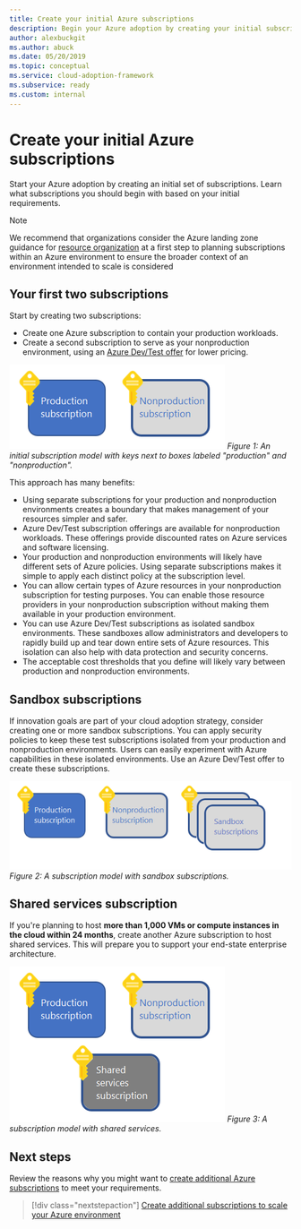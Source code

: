 ```yaml
---
title: Create your initial Azure subscriptions
description: Begin your Azure adoption by creating your initial subscriptions.
author: alexbuckgit
ms.author: abuck
ms.date: 05/20/2019
ms.topic: conceptual
ms.service: cloud-adoption-framework
ms.subservice: ready
ms.custom: internal
---
```


# Create your initial Azure subscriptions

Start your Azure adoption by creating an initial set of subscriptions. Learn what subscriptions you should begin with based on your initial requirements.

>[!Note] 
>We recommend that organizations consider the Azure landing zone guidance for [resource organization](../landing-zone/design-area/resource-org.md) at a first step to planning subscriptions within an Azure environment to ensure the broader context of an environment intended to scale is considered

## Your first two subscriptions

Start by creating two subscriptions:

- Create one Azure subscription to contain your production workloads.
- Create a second subscription to serve as your nonproduction environment, using an [Azure Dev/Test offer](https://azure.microsoft.com/pricing/dev-test/) for lower pricing.

![An initial subscription model showing keys next to boxes labeled **production** and **nonproduction**](../../_images/ready/initial-subscription-model.png)
*Figure 1: An initial subscription model with keys next to boxes labeled "production" and "nonproduction".*

This approach has many benefits:

- Using separate subscriptions for your production and nonproduction environments creates a boundary that makes management of your resources simpler and safer.
- Azure Dev/Test subscription offerings are available for nonproduction workloads. These offerings provide discounted rates on Azure services and software licensing.
- Your production and nonproduction environments will likely have different sets of Azure policies. Using separate subscriptions makes it simple to apply each distinct policy at the subscription level.
- You can allow certain types of Azure resources in your nonproduction subscription for testing purposes. You can enable those resource providers in your nonproduction subscription without making them available in your production environment.
- You can use Azure Dev/Test subscriptions as isolated sandbox environments. These sandboxes allow administrators and developers to rapidly build up and tear down entire sets of Azure resources. This isolation can also help with data protection and security concerns.
- The acceptable cost thresholds that you define will likely vary between production and nonproduction environments.

## Sandbox subscriptions

If innovation goals are part of your cloud adoption strategy, consider creating one or more sandbox subscriptions. You can apply security policies to keep these test subscriptions isolated from your production and nonproduction environments. Users can easily experiment with Azure capabilities in these isolated environments. Use an Azure Dev/Test offer to create these subscriptions.

![An initial subscription model showing keys next to boxes labeled **production**, **nonproduction**, and **sandboxes**](../../_images/ready/initial-subscription-model-with-sandboxes.png)
*Figure 2: A subscription model with sandbox subscriptions.*

## Shared services subscription

If you're planning to host **more than 1,000 VMs or compute instances in the cloud within 24 months**, create another Azure subscription to host shared services. This will prepare you to support your end-state enterprise architecture.

![An initial subscription model showing keys next to boxes labeled **production** and **shared services**](../../_images/ready/initial-subscription-model-with-shared-services.png)
*Figure 3: A subscription model with shared services.*

## Next steps

Review the reasons why you might want to [create additional Azure subscriptions](./scale-subscriptions.md) to meet your requirements.

> [!div class="nextstepaction"]
> [Create additional subscriptions to scale your Azure environment](./scale-subscriptions.md)
